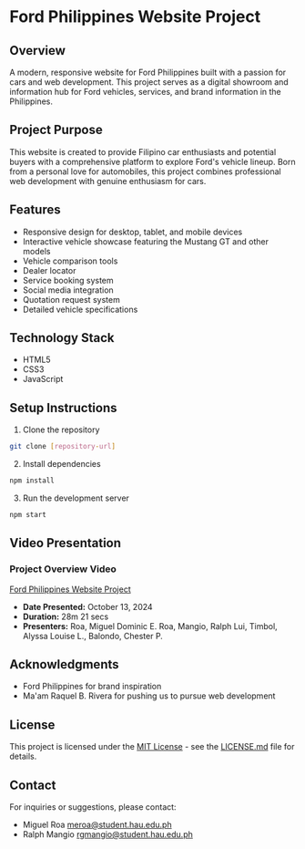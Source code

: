 # Ford Philippines Website Project

## Overview
A modern, responsive website for Ford Philippines built with a passion for cars and web development. This project serves as a digital showroom and information hub for Ford vehicles, services, and brand information in the Philippines.

## Project Purpose
This website is created to provide Filipino car enthusiasts and potential buyers with a comprehensive platform to explore Ford's vehicle lineup. Born from a personal love for automobiles, this project combines professional web development with genuine enthusiasm for cars.

## Features
- Responsive design for desktop, tablet, and mobile devices
- Interactive vehicle showcase featuring the Mustang GT and other models
- Vehicle comparison tools
- Dealer locator
- Service booking system
- Social media integration
- Quotation request system
- Detailed vehicle specifications

## Technology Stack
- HTML5
- CSS3
- JavaScript

## Setup Instructions
1. Clone the repository
```bash
git clone [repository-url]
```
2. Install dependencies
```bash
npm install
```
3. Run the development server
```bash
npm start
```

## Video Presentation
### Project Overview Video
[Ford Philippines Website Project](https://hauph-my.sharepoint.com/:v:/g/personal/meroa_student_hau_edu_ph/EbOkBsT-CLhFnJNb56gM2e4BNUnWQcKkoQak6iA6RGMNJA?nav=eyJyZWZlcnJhbEluZm8iOnsicmVmZXJyYWxBcHAiOiJPbmVEcml2ZUZvckJ1c2luZXNzIiwicmVmZXJyYWxBcHBQbGF0Zm9ybSI6IldlYiIsInJlZmVycmFsTW9kZSI6InZpZXciLCJyZWZlcnJhbFZpZXciOiJNeUZpbGVzTGlua0NvcHkifX0&e=bgWhAc)
- **Date Presented:** October 13, 2024
- **Duration:** 28m 21 secs
- **Presenters:** Roa, Miguel Dominic E. Roa, Mangio, Ralph Lui, Timbol, Alyssa Louise L., Balondo, Chester P.

## Acknowledgments
- Ford Philippines for brand inspiration
- Ma'am Raquel B. Rivera for pushing us to pursue web development

## License
This project is licensed under the [MIT License](LICENSE.md) - see the [LICENSE.md](LICENSE.md) file for details.

## Contact
For inquiries or suggestions, please contact:
- Miguel Roa meroa@student.hau.edu.ph
- Ralph Mangio rgmangio@student.hau.edu.ph
